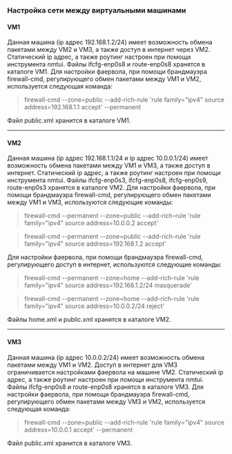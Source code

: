 ### Настройка сети между виртуальными машинами ###
#### VM1 ####
Данная машина (ip адрес 192.168.1.2/24) имеет возможность обмена пакетами между VM2 и VM3, а также доступ в интернет через VM2.
Статический ip адрес, а также роутинг настроен при помощи инструмента nmtui.
Файлы ifcfg-enp0s8 и route-enp0s8 хранятся в каталоге VM1.
Для настройки фаервола, при помощи брандмауэра firewall-cmd, регулирующего обмен пакетами между VM1 и VM2, используется следующая команда:
> firewall-cmd --zone=public --add-rich-rule 'rule family="ipv4" source address=192.168.1.1 accept' --permanent 

Файл public.xml хранится в каталоге VM1.

---
#### VM2 ####
Данная машина (ip адрес 192.168.1.1/24 и ip адрес 10.0.0.1/24) имеет возможность обмена пакетами между VM1 и VM3, а также доступ в интернет.
Статический ip адрес, а также роутинг настроен при помощи инструмента nmtui.
Файлы ifcfg-enp0s3, ifcfg-enp0s8, ifcfg-enp0s9, route-enp0s3 хранятся в каталоге VM2.
Для настройки фаервола, при помощи брандмауэра firewall-cmd, регулирующего обмен пакетами между VM1 и VM3, используются следующие команды:
> firewall-cmd --permanent --zone=public --add-rich-rule 'rule family="ipv4" source address=10.0.0.2 accept'

> firewall-cmd --permanent --zone=public --add-rich-rule 'rule family="ipv4" source address=192.168.1.2 accept'

Для настройки фаервола, при помощи брандмауэра firewall-cmd, регулирующего доступ в интернет, используются следующие команды:
> firewall-cmd --permanent --zone=home --add-rich-rule 'rule family="ipv4" source address=192.168.1.2/24 masquerade'

> firewall-cmd --permanent --zone=home --add-rich-rule 'rule family="ipv4" source address=10.0.0.2/24 reject'

Файлы home.xml и public.xml хранятся в каталоге VM2.

---
 #### VM3 ####
Данная машина (ip адрес 10.0.0.2/24) имеет возможность обмена пакетами между VM1 и VM2.
Доступ в интернет для VM3 ограничивается настройками фаервола на машине VM2.
Статический ip адрес, а также роутинг настроен при помощи инструмента nmtui.
Файлы ifcfg-enp0s8 и route-enp0s8 хранятся в каталоге VM3.
Для настройки фаервола, при помощи брандмауэра firewall-cmd, регулирующего обмен пакетами между VM3 и VM2, используется следующая команда:
> firewall-cmd --zone=public --add-rich-rule 'rule family="ipv4" source address=10.0.0.1 accept' --permanent 

Файл public.xml хранится в каталоге VM3.
